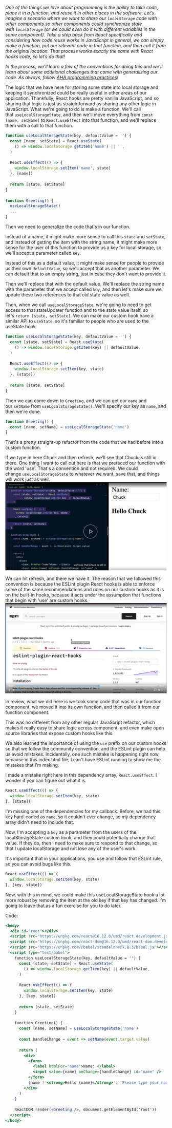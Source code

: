 *One of the things we love about programming is the ability to take code, place it in a function, and reuse it in other places in the software. Let’s imagine a scenario where we want to share our `localStorage` code with other components so other components could synchronize state with `localStorage` (or we could even do it with different variables in the same component). Take a step back from React specifically and considering how code reuse works in JavaScript in general, we can simply make a function, put our relevant code in that function, and then call it from the original location. That process works exactly the same with React hooks code, so let’s do that!*

*In the process, we’ll learn a few of the conventions for doing this and we’ll learn about some additional challenges that come with generalizing our code. As always, follow [AHA programming practices](https://kcd.im/aha)!*

The logic that we have here for storing some state into local storage and keeping it synchronized could be really useful in other areas of our application. Thankfully, React hooks are pretty vanilla JavaScript, and so sharing that logic is just as straightforward as sharing any other logic in JavaScript.
What we're going to do is make a function. We'll call that `useLocalStorageState`, and then we'll move everything from `const [name, setName]` to `React.useEffect` into that function, and we'll replace them with a call to that function.

```jsx
function useLocalStorageState(key, defaultValue = '') {
  const [name, setState] = React.useState(
    () => window.localStorage.getItem('name') || '',
  )

  React.useEffect(() => {
    window.localStorage.setItem('name', state)
  }, [name])

  return [state, setState]
}

function Greeting() {
  useLocalStorageState()
  ...
}
```

Then we need to generalize the code that's in our function.

Instead of a name, it might make more sense to call this `state` and `setState`, and instead of getting the item with the string name, it might make more sense for the user of this function to provide us a key for local storage, so we'll accept a parameter called `key`.

Instead of this as a default value, it might make sense for people to provide us their own `defaultValue`, so we'll accept that as another parameter. We can default that to an empty string, just in case they don't want to provide it.

Then we'll replace that with the default value. We'll replace the string name with the parameter that we accept called `key`, and then let's make sure we update these two references to that old state value as well.

Then, when we call `useLocalStorageState`, we're going to need to get access to that stateUpdater function and to the state value itself, so let's `return [state, setState]`. We can make our custom hook have a similar API to `useState`, so it's familiar to people who are used to the useState hook.

```jsx
function useLocalStorageState(key, defaultValue = '') {
  const [state, setState] = React.useState(
    () => window.localStorage.getItem(key) || defaultValue,
  )

  React.useEffect(() => {
    window.localStorage.setItem(key, state)
  }, [state])

  return [state, setState]
}
```

Then we can come down to `Greeting`, and we can get our `name` and our `setName` from `useLocalStorageState()`. We'll specify our key as `name`, and then we're done.

```jsx
function Greeting() {
  const [name, setName] = useLocalStorageState('name')
}
```

That's a pretty straight-up refactor from the code that we had before into a custom function.

If we type in here Chuck and then refresh, we'll see that Chuck is still in there. One thing I want to call out here is that we prefaced our function with the word 'use'. That's a convention and not required. We could change `useLocalStorageState` to whatever we want, save that, and things will work just as well.
![](./assets/Pasted%20image%2020221214104923.png)

We can hit refresh, and there we have it. The reason that we followed this convention is because the ESLint plugin React hooks is able to enforce some of the same recommendations and rules on our custom hooks as it is on the built-in hooks, because it acts under the assumption that functions that begin with 'use' are custom hooks.
![](./assets/Pasted%20image%2020221214105112.png)

In review, what we did here is we took some code that was in our function component, we moved it into its own function, and then called it from our function component.

This was no different from any other regular JavaScript refactor, which makes it really easy to share logic across component, and even make open source libraries that expose custom hooks like this.

We also learned the importance of using the `use` prefix on our custom hooks so that we follow the community convention, and the ESLint plugin can help us avoid mistakes. Incidentally, one such mistake is happening right now, because in this index.html file, I can't have ESLint running to show me the mistakes that I'm making.

I made a mistake right here in this dependency array, `React.useEffect`. I wonder if you can figure out what it is.

```jsx
React.useEffect(() => {
  window.localStorage.setItem(key, state)
}, [state])
```

I'm missing one of the dependencies for my callback. Before, we had this key hard-coded as `name`, so it couldn't ever change, so my dependency array didn't need to include that.

Now, I'm accepting a `key` as a parameter from the users of the localStorageState custom hook, and they could potentially change that value. If they do, then I need to make sure to respond to that change, so that I update localStorage and not lose any of the user's work.

It's important that in your applications, you use and follow that ESLint rule, so you can avoid bugs like this.

```jsx
React.useEffect(() => {
  window.localStorage.setItem(key, state)
}, [key, state])
```

Now, with this in mind, we could make this useLocalStorageState hook a lot more robust by removing the item at the old key if that key has changed. I'm going to leave that as a fun exercise for you to do later.

Code:
```jsx
<body>
  <div id="root"></div>
  <script src="https://unpkg.com/react@16.12.0/umd/react.development.js"></script>
  <script src="https://unpkg.com/react-dom@16.12.0/umd/react-dom.development.js"></script>
  <script src="https://unpkg.com/@babel/standalone@7.8.3/babel.js"></script>
  <script type="text/babel">
    function useLocalStorageState(key, defaultValue = '') {
      const [state, setState] = React.useState(
        () => window.localStorage.getItem(key) || defaultValue,
      )

      React.useEffect(() => {
        window.localStorage.setItem(key, state)
      }, [key, state])

      return [state, setState]
    }

    function Greeting() {
      const [name, setName] = useLocalStorageState('name')

      const handleChange = event => setName(event.target.value)

      return (
        <div>
          <form>
            <label htmlFor="name">Name: </label>
            <input value={name} onChange={handleChange} id="name" />
          </form>
          {name ? <strong>Hello {name}</strong> : 'Please type your name'}
        </div>
      )
    }

    ReactDOM.render(<Greeting />, document.getElementById('root'))
  </script>
</body>
```